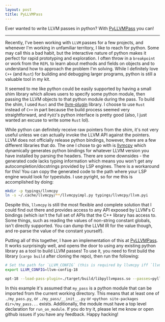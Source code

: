 ```yaml
---
layout: post
title: PyLLVMPass
---
```


Ever wanted to write LLVM passes in python? With [PyLLVMPass](https://github.com/aneeshdurg/pyllvmpass) you can! 

---

Recently, I've been working with `LLVM` passes for a few projects, and whenever
I'm working in unfamiliar territory, I like to reach for python. Some may call
this a bad habit, but the interactive nature of python makes it perfect for
rapid prototyping and exploration. I often throw in a `breakpoint` or work from
the `REPL` to learn about methods and fields on objects and to understand how to
approach the problem I'm solving. While I definitely love `C++` (and `Rust`) for
building and debugging larger programs, python is still a valuable tool in my
kit.

It seemed to me like python could be easily supported by having a small shim
library which allows users to specify some python module, then passing the LLVM
objects to that python module during the pass. To build the shim, I used `Rust`
and the [llvm-plugin](https://github.com/jamesmth/llvm-plugin-rs) library. I
choose to use `Rust` instead of `C++` in part because the build process seemed
very straightforward, and `PyO3`'s python interface is pretty good (also, I
just wanted an excuse to write some `Rust` lol).

While python can definitely receive raw pointers from the shim, it's not very
useful unless we can actually invoke the LLVM API against the pointers. LLVM
does not officially release python bindings, however, there are a few different
libraries that do. The one I chose to go with is
[llvmcpy](https://github.com/revng/llvmcpy) which dynamically generates python
bindings for whatever LLVM version you have installed by parsing the headers.
There are some downsides - the generated code lacks typing information which
means you won't get any autocompletion/docstrings provided by LSP engines. There
is a workaround for this! You can copy the generated code to the path where your
LSP engine would look for typestubs. I use pyright, so for me this is
accomplished by doing:
```bash
mkdir -p typings/llvmcpy
ln -s ~/.cache/llvmcpy/**/llvmcpyimpl.py typings/llvmcpy/llvm.pyi
```
Despite this, `llvmcpy` is still the most flexible and complete solution that I
could find out there and provides access to any API exposed by LLVM's C bindings
(which isn't the full set of APIs that the C++ library has access to. Some
things, such as reading the values of non-string constant globals, isn't
directly supported. You can dump the LLVM IR for the value though, and re-parse
the value of the constant yourself).

Putting all of this together, I have an implementation of this at
[PyLLVMPass](https://github.com/aneeshdurg/pyllvmpass). It works surprisingly
well, and opens the door to using any existing python library as a tool to build
LLVM passes! To use it, you need to first build the library (`cargo build` after
cloning the repo), then run the following:

```bash
# Set the path for `LLVM_CONFIG` (this is required by llvmcpy iff `llvm-config` is not on your PATH already)
export LLVM_CONFIG=llvm-config-18

opt-18 --load-pass-plugin=./target/build/libpyllvmpass.so --passes=pyllvmpass[my_pass] main.ll -S
```

In this example it's assumed that `my_pass` is a python module that can be
imported from the current working directory. This means that at least one of
`./my_pass.py`, or `./my_pass/__init__.py` or `<python site-packages
dir>/my_pass...` exists. Additionally, the module must have a top level
declaration for `run_on_module`. If you do try it, please let me know or open
github issues if you have any feedback. Happy hacking!
